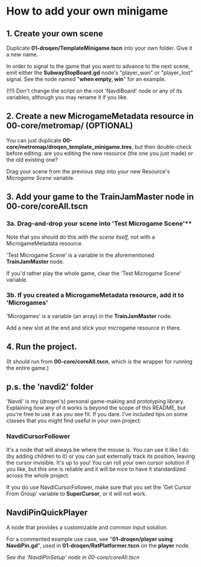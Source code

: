 # How to add your own minigame

## 1. Create your own scene

Duplicate **01-droqen/TemplateMinigame.tscn** into your own folder. Give it a new name.

In order to signal to the game that you want to advance to the next scene, emit either the **SubwayStopBoard.gd** node's "player_won" or "player_lost" signal. See the node named "**when empty, win**" for an example.

(!!!) Don't change the script on the root 'NavdiBoard' node or any of its variables, although you may rename it if you like.

## 2. Create a new **MicrogameMetadata** resource in **00-core/metromap/** (OPTIONAL)

You can just duplicate **00-core/metromap/droqen_template_minigame.tres**, but then double-check before editing: are you editing the new resource (the one you just made) or the old existing one?

Drag your scene from the previous step into your new Resource's *Microgame Scene* variable.

## 3. Add your game to the **TrainJamMaster** node in **00-core/coreAll.tscn**

### 3a. Drag-and-drop your scene into 'Test Microgame Scene'**

Note that you should do this *with the scene itself,* not with a MicrogameMetadata resource.

'Test Microgame Scene' is a variable in the aforementioned **TrainJamMaster** node.

If you'd rather play the whole game, clear the 'Test Microgame Scene' variable.

### 3b. If you created a **MicrogameMetadata** resource, add it to 'Microgames'

'Microgames' is a variable (an array) in the **TrainJamMaster** node.

Add a new slot at the end and stick your microgame resource in there.

## 4. Run the project.

(It should run from **00-core/coreAll.tscn**, which is the wrapper for running the entire game.)

## p.s. the 'navdi2' folder

'Navdi' is my (droqen's) personal game-making and prototyping library. Explaining how any of it works is beyond the scope of this README, but you're free to use it as you see fit. If you dare. I've included tips on some classes that you might find useful in your own project:

### NavdiCursorFollower

It's a node that will always be where the mouse is. You can use it like I do (by adding children to it) or you can just externally track its position, leaving the cursor invisible. It's up to you! You can roll your own cursor solution if you like, but this one is reliable and it will be nice to have it standardized across the whole project.

If you do use NavdiCursorFollower, make sure that you set the 'Get Cursor From Group' variable to **SuperCursor**, or it will not work.

## NavdiPinQuickPlayer

A node that provides a customizable and common input solution.

For a commented example use case, see "**01-droqen/player using NavdiPin.gd**", used in **01-droqen/RatPlatformer.tscn** on the **player** node.

*See the 'NavdiPinSetup' node in 00-core/coreAll.tscn*
